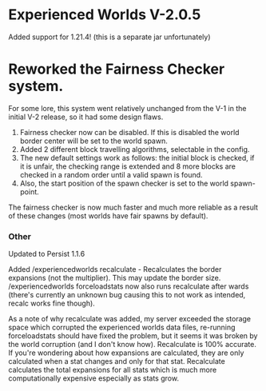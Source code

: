 # Experienced Worlds V-2.0.5

Added support for 1.21.4! (this is a separate jar unfortunately)

# Reworked the Fairness Checker system.

For some lore, this system went relatively unchanged from the V-1 in the initial V-2 release, so it had some design flaws.

1. Fairness checker now can be disabled. If this is disabled the world border center will be set to the world spawn.
2. Added 2 different block travelling algorithms, selectable in the config.
3. The new default settings work as follows: the initial block is checked, if it is unfair, the checking range is extended and 8 more blocks are checked in a random order until a valid spawn is found.
4. Also, the start position of the spawn checker is set to the world spawn-point.

The fairness checker is now much faster and much more reliable as a result of these changes (most worlds have fair spawns by default).

### Other
Updated to Persist 1.1.6

Added /experiencedworlds recalculate - Recalculates the border expansions (not the multiplier). This may update the border size.
/experiencedworlds forceloadstats now also runs recalculate after wards (there's currently an unknown bug causing this to not work as intended, recalc works fine though).

As a note of why recalculate was added, my server exceeded the storage space which corrupted the experienced worlds data files, re-running forceloadstats should have fixed the problem, but it seems it was broken by the world corruption (and I don't know how). Recalculate is 100% accurate.
If you're wondering about how expansions are calculated, they are only calculated when a stat changes and only for that stat. Recalculate calculates the total expansions for all stats which is much more computationally expensive especially as stats grow.